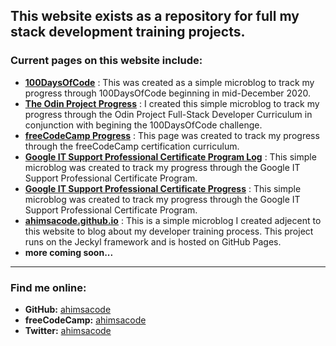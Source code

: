 This website exists as a repository for full my stack development training projects.
---
### Current pages on this website include:
- **[100DaysOfCode](/100daysofcode.md)**
: This was created as a simple microblog to track my progress through 100DaysOfCode beginning in mid-December 2020.
- **[The Odin Project Progress](/top.md)**
: I created this simple microblog to track my progress through the Odin Project Full-Stack Developer Curriculum in conjunction with begining the 100DaysOfCode challenge.
- **[freeCodeCamp Progress](/fcc.md)**
: This page was created to track my progress through the freeCodeCamp certification curriculum.
- **[Google IT Support Professional Certificate Program Log](/it-support-pro-certificate-program.md)**
:  This simple microblog was created to track my progress through the Google IT Support Professional Certificate Program.
- **[Google IT Support Professional Certificate Progress](/it-support-pro-certificate-progress.md)**
:  This simple microblog was created to track my progress through the Google IT Support Professional Certificate Program.
- **[ahimsacode.github.io](https://ahimsacode.github.io/)**
: This is a simple microblog I created adjecent to this website to blog about my developer training process. This project runs on the Jeckyl framework and is hosted on GitHub Pages.
- **more coming soon...**
---
### Find me online:
- **GitHub:** [ahimsacode](https://github.com/ahimsacode)
- **freeCodeCamp:** [ahimsacode](https://www.freecodecamp.org/ahimsacode)
- **Twitter:** [ahimsacode](https://twitter.com/ahimsacode)
